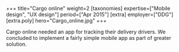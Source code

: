 +++
title="Cargo online"
weight=2
[taxonomies]
expertise=["Mobile design", "UX design"]
period=["Apr 2015"]
[extra]
employer=["DDG"]
[extra.poly]
hero="Cargo_online.jpg"
+++

Cargo online needed an app for tracking their delivery drivers. We concluded to implement a fairly simple mobile app as part of greater solution.